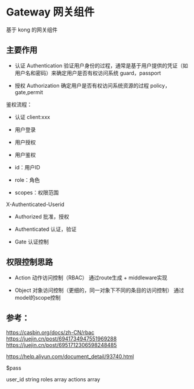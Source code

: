 # Gateway 网关组件

基于 kong 的网关组件

## 主要作用

- 认证 Authentication
  验证用户身份的过程，通常是基于用户提供的凭证（如用户名和密码）来确定用户是否有权访问系统
  guard，passport

- 授权 Authorization
  确定用户是否有权访问系统资源的过程
  policy，gate,permit


鉴权流程：
- 认证 client:xxx



* 用户登录
* 用户授权
* 用户鉴权

* id：用户ID
* role：角色
* scopes：权限范围

X-Authenticated-Userid

* Authorized 批准，授权
* Authenticated 认证，验证

* Gate 认证控制

## 权限控制思路

* Action 动作访问控制（RBAC）
  通过route生成 + middleware实现

* Object 对象访问控制（更细的，同一对象下不同的条目的访问控制）
  通过model的scope控制

## 参考：

https://casbin.org/docs/zh-CN/rbac
https://juejin.cn/post/6941734947551969288
https://juejin.cn/post/6951712306598248485

https://help.aliyun.com/document_detail/93740.html

$pass

user_id string
roles array
actions array
